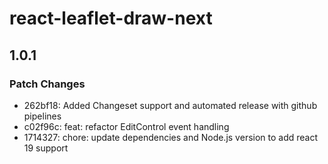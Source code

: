 # react-leaflet-draw-next

## 1.0.1

### Patch Changes

- 262bf18: Added Changeset support and automated release with github pipelines
- c02f96c: feat: refactor EditControl event handling
- 1714327: chore: update dependencies and Node.js version to add react 19 support
